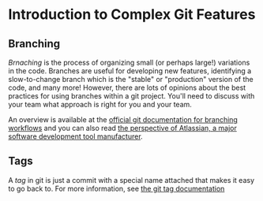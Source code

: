 # Introduction to Complex Git Features

## Branching

_Brnaching_ is the process of organizing small (or perhaps large!) variations in the code. Branches are useful
for developing new features, identifying a slow-to-change branch which is the "stable" or "production" version of
the code, and many more! However, there are lots of opinions about the best practices for using branches within a git
project. You'll need to discuss with your team what approach is right for you and your team.

An overview is available at the [official git documentation for branching workflows](https://git-scm.com/book/en/v2/Git-Branching-Branching-Workflows)
and you can also read [the perspective of Atlassian, a major software development tool manufacturer](https://www.atlassian.com/git/tutorials/comparing-workflows/feature-branch-workflow).


## Tags

A _tag_ in git is just a commit with a special name attached that makes it easy to go back to. For more information, see 
[the git tag documentation](https://git-scm.com/book/en/v2/Git-Basics-Tagging)

